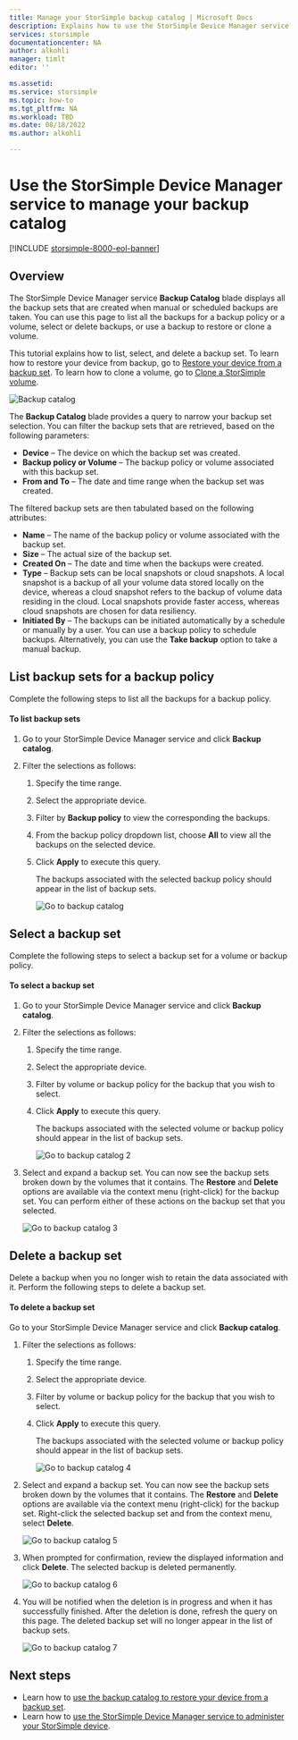 ```yaml
---
title: Manage your StorSimple backup catalog | Microsoft Docs
description: Explains how to use the StorSimple Device Manager service backup catalog page to list, select, and delete backup sets.
services: storsimple
documentationcenter: NA
author: alkohli
manager: timlt
editor: ''

ms.assetid: 
ms.service: storsimple
ms.topic: how-to
ms.tgt_pltfrm: NA
ms.workload: TBD
ms.date: 08/18/2022
ms.author: alkohli

---
```

# Use the StorSimple Device Manager service to manage your backup catalog

[!INCLUDE [storsimple-8000-eol-banner](../../includes/storsimple-8000-eol-banner-2.md)]

## Overview
The StorSimple Device Manager service **Backup Catalog** blade displays all the backup sets that are created when manual or scheduled backups are taken. You can use this page to list all the backups for a backup policy or a volume, select or delete backups, or use a backup to restore or clone a volume.

This tutorial explains how to list, select, and delete a backup set. To learn how to restore your device from backup, go to [Restore your device from a backup set](storsimple-8000-restore-from-backup-set-u2.md). To learn how to clone a volume, go to [Clone a StorSimple volume](storsimple-8000-clone-volume-u2.md).

![Backup catalog](./media/storsimple-8000-manage-backup-catalog/bucatalog.png) 

The **Backup Catalog** blade provides a query to narrow your backup set selection. You can filter the backup sets that are retrieved, based on the following parameters:

* **Device** – The device on which the backup set was created.
* **Backup policy or Volume** – The backup policy or volume associated with this backup set.
* **From and To** – The date and time range when the backup set was created.

The filtered backup sets are then tabulated based on the following attributes:

* **Name** – The name of the backup policy or volume associated with the backup set.
* **Size** – The actual size of the backup set.
* **Created On** – The date and time when the backups were created. 
* **Type** – Backup sets can be local snapshots or cloud snapshots. A local snapshot is a backup of all your volume data stored locally on the device, whereas a cloud snapshot refers to the backup of volume data residing in the cloud. Local snapshots provide faster access, whereas cloud snapshots are chosen for data resiliency.
* **Initiated By** – The backups can be initiated automatically by a schedule or manually by a user. You can use a backup policy to schedule backups. Alternatively, you can use the **Take backup** option to take a manual backup.

## List backup sets for a backup policy
Complete the following steps to list all the backups for a backup policy.

#### To list backup sets
1. Go to your StorSimple Device Manager service and click **Backup catalog**.

2. Filter the selections as follows:
   
   1. Specify the time range.
   2. Select the appropriate device.
   3. Filter by **Backup policy** to view the corresponding the backups.
   3. From the backup policy dropdown list, choose **All** to view all the backups on the selected device.
   4. Click **Apply** to execute this query.
      
      The backups associated with the selected backup policy should appear in the list of backup sets.

      ![Go to backup catalog](./media/storsimple-8000-manage-backup-catalog/bucatalog1.png)

## Select a backup set
Complete the following steps to select a backup set for a volume or backup policy.

#### To select a backup set
1. Go to your StorSimple Device Manager service and click **Backup catalog**.
2. Filter the selections as follows:
   
   1. Specify the time range. 
   2. Select the appropriate device. 
   3. Filter by volume or backup policy for the backup that you wish to select.
   4. Click **Apply** to execute this query.
      
      The backups associated with the selected volume or backup policy should appear in the list of backup sets.

      ![Go to backup catalog 2](./media/storsimple-8000-manage-backup-catalog/bucatalog1.png)

3. Select and expand a backup set. You can now see the backup sets broken down by the volumes that it contains. The **Restore** and **Delete** options are available via the context menu (right-click) for the backup set. You can perform either of these actions on the backup set that you selected.

    ![Go to backup catalog 3](./media/storsimple-8000-manage-backup-catalog/bucatalog2.png)

## Delete a backup set
Delete a backup when you no longer wish to retain the data associated with it. Perform the following steps to delete a backup set.

#### To delete a backup set
 Go to your StorSimple Device Manager service and click **Backup catalog**.
1. Filter the selections as follows:
   
   1. Specify the time range. 
   2. Select the appropriate device. 
   3. Filter by volume or backup policy for the backup that you wish to select.
   4. Click **Apply** to execute this query.
      
      The backups associated with the selected volume or backup policy should appear in the list of backup sets.

      ![Go to backup catalog 4](./media/storsimple-8000-manage-backup-catalog/bucatalog1.png)

1. Select and expand a backup set. You can now see the backup sets broken down by the volumes that it contains. The **Restore** and **Delete** options are available via the context menu (right-click) for the backup set. Right-click the selected backup set and from the context menu, select **Delete**.

    ![Go to backup catalog 5](./media/storsimple-8000-manage-backup-catalog/bucatalog3.png)

1. When prompted for confirmation, review the displayed information and click **Delete**. The selected backup is deleted permanently.

    ![Go to backup catalog 6](./media/storsimple-8000-manage-backup-catalog/bucatalog4.png)  

1. You will be notified when the deletion is in progress and when it has successfully finished. After the deletion is done, refresh the query on this page. The deleted backup set will no longer appear in the list of backup sets.

    ![Go to backup catalog 7](./media/storsimple-8000-manage-backup-catalog/bucatalog7.png)

## Next steps
* Learn how to [use the backup catalog to restore your device from a backup set](storsimple-8000-restore-from-backup-set-u2.md).
* Learn how to [use the StorSimple Device Manager service to administer your StorSimple device](storsimple-8000-manager-service-administration.md).

